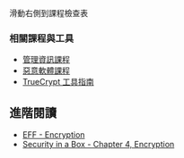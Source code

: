 [Title]: # (現在怎樣?)
[Order]: # (5)

滑動右側到課程檢查表

### 相關課程與工具
* [管理資訊課程](umbrella://lesson/managing-information)
* [惡意軟體課程](umbrella://lesson/malware)
* [TrueCrypt 工具指南](umbrella://lesson/truecrypt)

## 進階閱讀
* [EFF - Encryption](https://ssd.eff.org/en/module/what-encryption)
* [Security in a Box - Chapter 4, Encryption](https://securityinabox.org/chapter-4)
